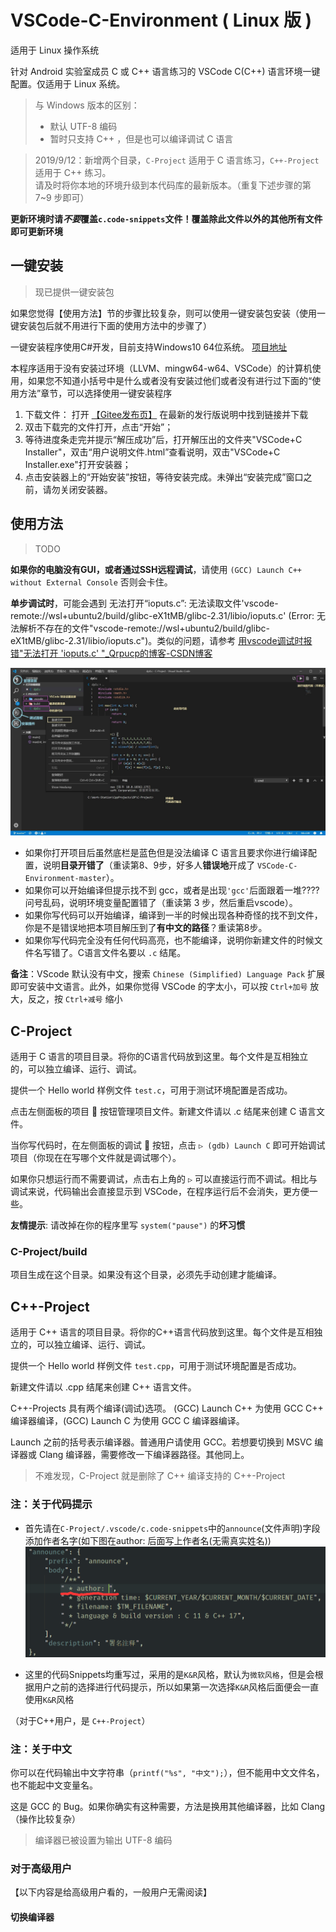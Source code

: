 # VSCode-C-Environment ( Linux 版 )

适用于 Linux 操作系统

针对 Android 实验室成员 C 或 C++ 语言练习的 VSCode C(C++) 语言环境一键配置。仅适用于 Linux 系统。

> 与 Windows 版本的区别：
> * 默认 UTF-8 编码
> * 暂时只支持 C++ ，但是也可以编译调试 C 语言


> 2019/9/12：新增两个目录，`C-Project` 适用于 C 语言练习，`C++-Project` 适用于 C++ 练习。     
> 请及时将你本地的环境升级到本代码库的最新版本。（重复下述步骤的第 7~9 步即可） 

**更新环境时请*不要*覆盖`c.code-snippets`文件！覆盖除此文件以外的其他所有文件即可更新环境**

## 一键安装

> 现已提供一键安装包

如果您觉得【使用方法】节的步骤比较复杂，则可以使用一键安装包安装（使用一键安装包后就不用进行下面的使用方法中的步骤了）

一键安装程序使用C#开发，目前支持Windows10 64位系统。 [项目地址](https://gitee.com/nidb/vscode--c)

本程序适用于没有安装过环境（LLVM、mingw64-w64、VSCode）的计算机使用，如果您不知道小括号中是什么或者没有安装过他们或者没有进行过下面的“使用方法”章节，可以选择使用一键安装程序

1. 下载文件： 打开 [【Gitee发布页】](https://gitee.com/nidb/vscode--c/releases) 在最新的发行版说明中找到链接并下载
2. 双击下载完的文件打开，点击“开始”；
3. 等待进度条走完并提示“解压成功”后，打开解压出的文件夹"VSCode+C Installer"，双击“用户说明文件.html”查看说明，双击"VSCode+C Installer.exe"打开安装器；
4. 点击安装器上的“开始安装”按钮，等待安装完成。未弹出“安装完成”窗口之前，请勿关闭安装器。

## 使用方法

> TODO

**如果你的电脑没有GUI，或者通过SSH远程调试**，请使用 `(GCC) Launch C++ without External Console` 否则会卡住。

**单步调试时**，可能会遇到 无法打开“ioputs.c”: 无法读取文件'vscode-remote://wsl+ubuntu2/build/glibc-eX1tMB/glibc-2.31/libio/ioputs.c' (Error: 无法解析不存在的文件"vscode-remote://wsl+ubuntu2/build/glibc-eX1tMB/glibc-2.31/libio/ioputs.c")。类似的问题，请参考 [用vscode调试时报错"无法打开 'ioputs.c' "_Qrpucp的博客-CSDN博客](https://blog.csdn.net/weixin_45467056/article/details/104399475)



![Screenshot1](images/1.jpg)

* 如果你打开项目后虽然底栏是蓝色但是没法编译 C 语言且要求你进行编译配置，说明**目录开错了**（重读第8、9步，好多人**错误地**开成了 `VSCode-C-Environment-master`）。
* 如果你可以开始编译但提示找不到 gcc，或者是出现`'gcc'`后面跟着一堆????问号乱码，说明环境变量配置错了（重读第 3 步，然后重启vscode）。
* 如果你写代码可以开始编译，编译到一半的时候出现各种奇怪的找不到文件，你是不是错误地把本项目解压到了**有中文的路径**？重读第8步。
* 如果你写代码完全没有任何代码高亮，也不能编译，说明你新建文件的时候文件名写错了。C语言文件名要以 `.c` 结尾。

**备注**：VScode 默认没有中文，搜索 `Chinese (Simplified) Language Pack` 扩展即可安装中文语言。此外，如果你觉得 VSCode 的字太小，可以按 `Ctrl+加号` 放大，反之，按 `Ctrl+减号` 缩小

## C-Project

适用于 C 语言的项目目录。将你的C语言代码放到这里。每个文件是互相独立的，可以独立编译、运行、调试。

提供一个 Hello world 样例文件 `test.c`，可用于测试环境配置是否成功。

点击左侧面板的项目 📑 按钮管理项目文件。新建文件请以 .c 结尾来创建 C 语言文件。

当你写代码时，在左侧面板的调试 🐞 按钮，点击 `▷ (gdb) Launch C` 即可开始调试项目（你现在在写哪个文件就是调试哪个）。

如果你只想运行而不需要调试，点击右上角的 `▷` 可以直接运行而不调试。相比与调试来说，代码输出会直接显示到 VSCode，在程序运行后不会消失，更方便一些。

**友情提示**: 请改掉在你的程序里写 `system("pause")` 的**坏习惯**

### C-Project/build

项目生成在这个目录。如果没有这个目录，必须先手动创建才能编译。

## C++-Project

适用于 C++ 语言的项目目录。将你的C++语言代码放到这里。每个文件是互相独立的，可以独立编译、运行、调试。

提供一个 Hello world 样例文件 `test.cpp`，可用于测试环境配置是否成功。

新建文件请以 .cpp 结尾来创建 C++ 语言文件。

C++-Projects 具有两个编译(调试)选项。 (GCC) Launch C++ 为使用 GCC C++ 编译器编译，(GCC) Launch C 为使用 GCC C 编译器编译。

Launch 之前的括号表示编译器。普通用户请使用 GCC。若想要切换到 MSVC 编译器或 Clang 编译器，需要修改一下编译器路径。其他同上。

> 不难发现，C-Project 就是删除了 C++ 编译支持的 C++-Project

### 注：关于代码提示

- 首先请在`C-Project/.vscode/c.code-snippets`中的`announce`(文件声明)字段添加作者名字(如下图在author: 后面写上作者名(无需真实姓名))<br>![author](images/author.png)

- 这里的代码Snippets均重写过，采用的是`K&R`风格，默认为`微软风格`，但是会根据用户之前的选择进行代码提示，所以如果第一次选择`K&R`风格后面便会一直使用`K&R`风格

（对于C++用户，是 `C++-Project`）

### 注：关于中文

你可以在代码输出中文字符串（`printf("%s", "中文");`），但不能用中文文件名，也不能起中文变量名。

这是 GCC 的 Bug。如果你确实有这种需要，方法是换用其他编译器，比如 Clang（操作比较复杂）

> 编译器已被设置为输出 UTF-8 编码

### 对于高级用户

【以下内容是给高级用户看的，一般用户无需阅读】

#### 切换编译器

